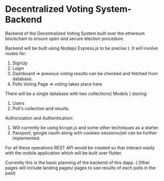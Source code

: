 # Decentralized Voting System-Backend
Backend of the Decentralized Voting System built over the ethereum blockchain to ensure open and secure election procedure.

Backend will be built using Nodejs( Express.js to be precise ). It will involve routes for:
1) SignUp
2) Login
3) Dashboard => previous voting results can be checked and fetched from database.
4) Polls Voting Page => voting takes place here

There will be a single database with two collections( Models ) storing:
1) Users
2) Poll's collection and results.

Authorization and Authentication:
1) Will currently be using bcrypt.js and some other techniques as a starter.
2) Passport, google oauth along with cookies-sessions/jwt can be further implemented.

For all these operations REST API would be created so that interact easily with the mobile application which will be built over flutter.

Currently this is the basic planning of the backend of this dapp. ( Other pages will include landing pages/ pages to see results of each polls in the past)
